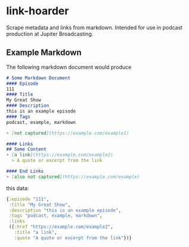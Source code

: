 # link-hoarder
Scrape metadata and links from markdown. Intended for use in podcast production at Jupiter Broadcasting.

## Example Markdown
The following markdown document would produce
```markdown
# Some Markdown Document
#### Episode
111
#### Title
My Great Show
#### Description
this is an example episode
#### Tags
podcast, example, markdown

+ [not captured](https://example.com/example1)

#### Links
## Some Content
+ [a link](https://example.com/example2)
  > A quote or excerpt from the link

#### End Links
+ [also not captured](https://example.com/example)
```

this data:

```clojure
{:episode "111",
 :title "My Great Show",
 :description "this is an example episode",
 :tags "podcast, example, markdown",
 :links
 ({:href "https://example.com/example2",
   :title "a link",
   :quote "A quote or excerpt from the link"})}
```
